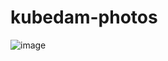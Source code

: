 # kubedam-photos
![image](https://github.com/user-attachments/assets/9395105c-fa89-4255-8bb8-995df658280e)
